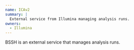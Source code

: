 ```yaml
---
name: ICAv2
summary: |
  External service from Illumina managing analysis runs.
owners:
  - Illumina
---
```


BSSH is an external service that manages analysis runs. 

<NodeGraph />
